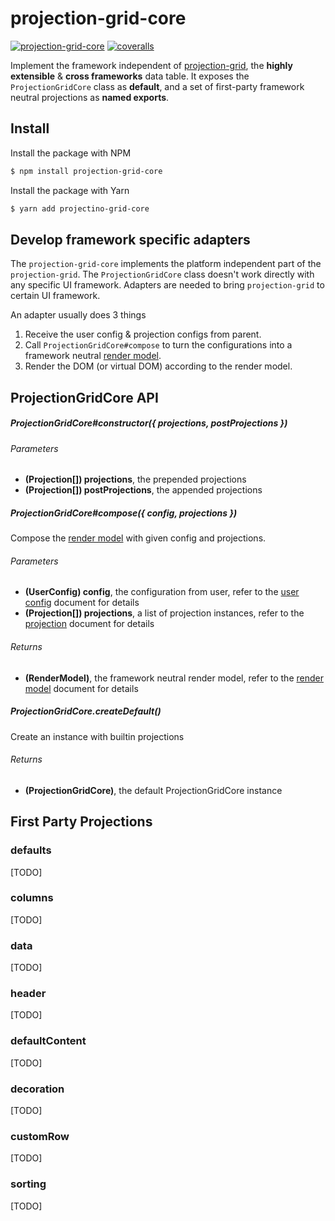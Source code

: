 # projection-grid-core
[![projection-grid-core][shields-npm]][link-npm]
[![coveralls][shields-coveralls]][link-coveralls]

Implement the framework independent of [projection-grid][projection-grid], the
__highly extensible__ & __cross frameworks__ data table. It exposes the
`ProjectionGridCore` class as __default__, and a set of first-party framework
neutral projections as __named exports__.

## Install
Install the package with NPM
```bash
$ npm install projection-grid-core
```

Install the package with Yarn
```bash
$ yarn add projectino-grid-core
```

## Develop framework specific adapters
The `projection-grid-core` implements the platform independent part of the
`projection-grid`. The `ProjectionGridCore` class doesn't work directly with any
specific UI framework. Adapters are needed to bring `projection-grid` to certain
UI framework.

An adapter usually does 3 things
1. Receive the user config & projection configs from parent.
2. Call `ProjectionGridCore#compose` to turn the configurations into a framework
neutral [render model][doc-render-model].
3. Render the DOM (or virtual DOM) according to the render model.

## ProjectionGridCore API
##### ProjectionGridCore#constructor({ projections, postProjections })
###### Parameters
* __(Projection[]) projections__, the prepended projections
* __(Projection[]) postProjections__, the appended projections

##### ProjectionGridCore#compose({ config, projections })
Compose the [render model][doc-render-model] with given config and projections.

###### Parameters
* __(UserConfig) config__, the configuration from user, refer to the
  [user config][doc-user-config] document for details
* __(Projection[]) projections__, a list of projection instances, refer to the
  [projection][doc-projection] document for details

###### Returns
* __(RenderModel)__, the framework neutral render model, refer to the
  [render model][doc-render-model] document for details

##### ProjectionGridCore.createDefault()
Create an instance with builtin projections

###### Returns
* __(ProjectionGridCore)__, the default ProjectionGridCore instance


## First Party Projections
### defaults
[TODO]
### columns
[TODO]
### data
[TODO]
### header
[TODO]
### defaultContent
[TODO]
### decoration
[TODO]
### customRow
[TODO]
### sorting
[TODO]

[shields-npm]: https://img.shields.io/npm/v/projection-grid-core.svg
[link-npm]: https://www.npmjs.com/package/projection-grid-core
[shields-coveralls]: https://img.shields.io/coveralls/github/projection-grid/projection-grid-core.svg
[link-coveralls]: https://coveralls.io/github/projection-grid/projection-grid-core

[projection-grid]: https://projection-grid.gitbooks.io/projection-grid-api-reference/content/
[doc-user-config]: https://projection-grid.gitbooks.io/design-note/content/user-config.html
[doc-projection]: https://projection-grid.gitbooks.io/design-note/content/projection.html
[doc-render-model]: https://projection-grid.gitbooks.io/design-note/content/render-model.html
